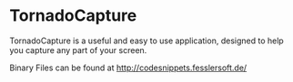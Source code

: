 TornadoCapture
==============

TornadoCapture is a useful and easy to use application, designed to help you capture any part of your screen.

Binary Files can be found at http://codesnippets.fesslersoft.de/
